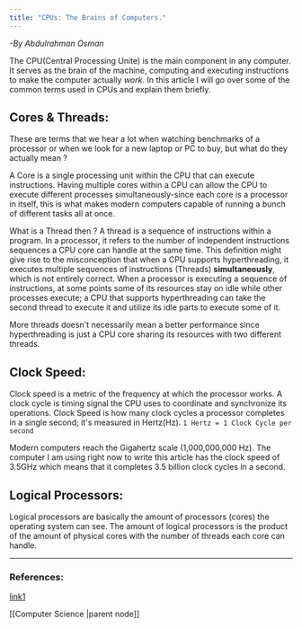 ```yaml
---
title: "CPUs: The Brains of Computers."
---
```

*-By Abdulrahman Osman*

The CPU(Central Processing Unite) is the main component in any computer. It serves as the brain of the machine, computing and executing instructions to make the computer actually *work*.
In this article I will go over some of the common terms used in CPUs and explain them briefly.
## Cores & Threads:
These are terms that we hear a lot when watching benchmarks of a processor or when we look for a new laptop or PC to buy, but what do they actually mean ?

A Core is a single processing unit within the CPU that can execute instructions.
Having multiple cores within a CPU can allow the CPU to execute different processes simultaneously-since each core is a processor in itself, this is what makes modern computers capable of running a bunch of different tasks all at once.

What is a Thread then ? A thread is a sequence of instructions within a program. In a processor, it refers to the number of independent instructions sequences a CPU core can handle at the same time.
This definition might give rise to the misconception that when a CPU supports hyperthreading, it executes multiple sequences of instructions (Threads) **simultaneously**, which is not entirely correct.
When a processor is executing a sequence of instructions, at some points some of its resources stay on idle while other processes execute; a CPU that supports hyperthreading can take the second thread to execute it and utilize its idle parts to execute some of it.

More threads doesn't necessarily mean a better performance since hyperthreading is just a CPU core sharing its resources with two different threads.  

## Clock Speed:
Clock speed is a metric of the frequency at which the processor works. A clock cycle is timing signal the CPU uses to coordinate and synchronize its operations.
Clock Speed is how many clock cycles a processor completes in a single second; it's measured in Hertz(Hz). 
`1 Hertz = 1 Clock Cycle per second`

Modern computers reach the Gigahertz scale (1,000,000,000 Hz). The computer I am using right now to write this article has the clock speed of 3.5GHz which means that it completes 3.5 billion clock cycles in a second.

## Logical Processors:
Logical processors are basically the amount of processors (cores) the operating system can see.
The amount of logical processors is the product of the amount of physical cores with the number of threads each core can handle.

---

### References:
[link1](https://www.cgdirector.com/cpu-cores-vs-logical-processors-threads/)


[[Computer Science |parent node]]